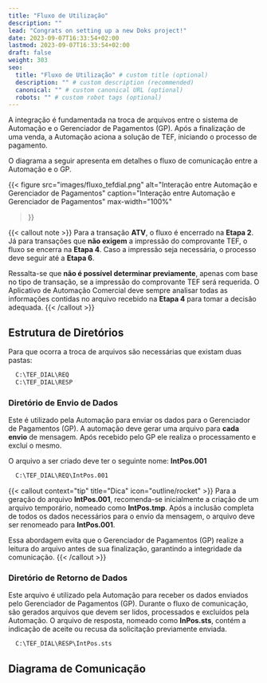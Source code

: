```yaml
---
title: "Fluxo de Utilização"
description: ""
lead: "Congrats on setting up a new Doks project!"
date: 2023-09-07T16:33:54+02:00
lastmod: 2023-09-07T16:33:54+02:00
draft: false
weight: 303
seo:
  title: "Fluxo de Utilização" # custom title (optional)
  description: "" # custom description (recommended)
  canonical: "" # custom canonical URL (optional)
  robots: "" # custom robot tags (optional)
---
```


A integração é fundamentada na troca de arquivos entre o sistema de Automação e o Gerenciador de Pagamentos (GP). Após a finalização de uma venda, a Automação aciona a solução de TEF, iniciando o processo de pagamento.

O diagrama a seguir apresenta em detalhes o fluxo de comunicação entre a Automação e o GP.


{{< figure
  src="images/fluxo_tefdial.png"
  alt="Interação entre Automação e Gerenciador de Pagamentos"
  caption="Interação entre Automação e Gerenciador de Pagamentos"
  max-width="100%"
>}}

{{< callout note >}}
Para a transação **ATV**, o fluxo é encerrado na **Etapa 2**. Já para transações que **não exigem** a impressão do comprovante TEF, o fluxo se encerra na **Etapa 4**. Caso a impressão seja necessária, o processo deve seguir até a **Etapa 6**.

Ressalta-se que **não é possível determinar previamente**, apenas com base no tipo de transação, se a impressão do comprovante TEF será requerida. O Aplicativo de Automação Comercial deve sempre analisar todas as informações contidas no arquivo recebido na **Etapa 4** para tomar a decisão adequada.
{{< /callout >}}

## Estrutura de Diretórios

Para que ocorra a troca de arquivos são necessárias que existam duas pastas:

```txt
  C:\TEF_DIAL\REQ
  C:\TEF_DIAL\RESP
```

### Diretório de Envio de Dados

Este é utilizado pela Automação para enviar os dados para o Gerenciador de Pagamentos (GP). A automação deve gerar uma arquivo para **cada envio** de mensagem.
Após recebido pelo GP ele realiza o processamento e excluí o mesmo.

O arquivo a ser criado deve ter o seguinte nome: **IntPos.001**

```txt {title="Arquivo de Requisição"}
  C:\TEF_DIAL\REQ\IntPos.001
```

{{< callout context="tip" title="Dica" icon="outline/rocket" >}}
Para a geração do arquivo **IntPos.001**, recomenda-se inicialmente a criação de um arquivo temporário, nomeado como **IntPos.tmp**. Após a inclusão completa de todos os dados necessários para o envio da mensagem, o arquivo deve ser renomeado para **IntPos.001**.

Essa abordagem evita que o Gerenciador de Pagamentos (GP) realize a leitura do arquivo antes de sua finalização, garantindo a integridade da comunicação.
{{< /callout >}}

### Diretório de Retorno de Dados

Este arquivo é utilizado pela Automação para receber os dados enviados pelo Gerenciador de Pagamentos (GP). Durante o fluxo de comunicação, são gerados arquivos que devem ser lidos, processados e excluídos pela Automação. O arquivo de resposta, nomeado como **InPos.sts**, contém a indicação de aceite ou recusa da solicitação previamente enviada.

```txt {title="Arquivo de Retorno"}
  C:\TEF_DIAL\RESP\IntPos.sts
```

## Diagrama de Comunicação
